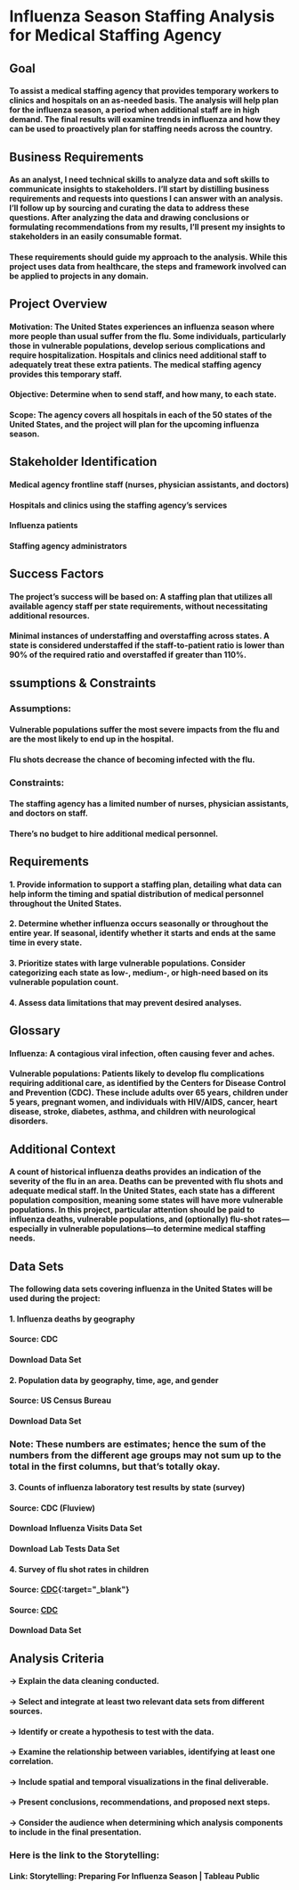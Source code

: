 # Influenza Season Staffing Analysis for Medical Staffing Agency
## Goal
#### To assist a medical staffing agency that provides temporary workers to clinics and hospitals on an as-needed basis. The analysis will help plan for the influenza season, a period when additional staff are in high demand. The final results will examine trends in influenza and how they can be used to proactively plan for staffing needs across the country.

## Business Requirements
#### As an analyst, I need technical skills to analyze data and soft skills to communicate insights to stakeholders. I’ll start by distilling business requirements and requests into questions I can answer with an analysis. I’ll follow up by sourcing and curating the data to address these questions. After analyzing the data and drawing conclusions or formulating recommendations from my results, I’ll present my insights to stakeholders in an easily consumable format.
#### These requirements should guide my approach to the analysis. While this project uses data from healthcare, the steps and framework involved can be applied to projects in any domain.

## Project Overview
#### Motivation: The United States experiences an influenza season where more people than usual suffer from the flu. Some individuals, particularly those in vulnerable populations, develop serious complications and require hospitalization. Hospitals and clinics need additional staff to adequately treat these extra patients. The medical staffing agency provides this temporary staff.
#### Objective: Determine when to send staff, and how many, to each state.
#### Scope: The agency covers all hospitals in each of the 50 states of the United States, and the project will plan for the upcoming influenza season.

## Stakeholder Identification
#### Medical agency frontline staff (nurses, physician assistants, and doctors)

#### Hospitals and clinics using the staffing agency’s services

#### Influenza patients

#### Staffing agency administrators

## Success Factors
#### The project’s success will be based on: A staffing plan that utilizes all available agency staff per state requirements, without necessitating additional resources.
#### Minimal instances of understaffing and overstaffing across states. A state is considered understaffed if the staff-to-patient ratio is lower than 90% of the required ratio and overstaffed if greater than 110%.

## ssumptions & Constraints
### Assumptions:

#### Vulnerable populations suffer the most severe impacts from the flu and are the most likely to end up in the hospital.
#### Flu shots decrease the chance of becoming infected with the flu.

### Constraints:
#### The staffing agency has a limited number of nurses, physician assistants, and doctors on staff.
#### There’s no budget to hire additional medical personnel.

## Requirements
#### 1. Provide information to support a staffing plan, detailing what data can help inform the timing and spatial distribution of medical personnel throughout the United States.

#### 2. Determine whether influenza occurs seasonally or throughout the entire year. If seasonal, identify whether it starts and ends at the same time in every state.

#### 3. Prioritize states with large vulnerable populations. Consider categorizing each state as low-, medium-, or high-need based on its vulnerable population count.

#### 4. Assess data limitations that may prevent desired analyses.

## Glossary
#### Influenza: A contagious viral infection, often causing fever and aches.
#### Vulnerable populations: Patients likely to develop flu complications requiring additional care, as identified by the Centers for Disease Control and Prevention (CDC). These include adults over 65 years, children under 5 years, pregnant women, and individuals with HIV/AIDS, cancer, heart disease, stroke, diabetes, asthma, and children with neurological disorders.

## Additional Context
#### A count of historical influenza deaths provides an indication of the severity of the flu in an area. Deaths can be prevented with flu shots and adequate medical staff. In the United States, each state has a different population composition, meaning some states will have more vulnerable populations. In this project, particular attention should be paid to influenza deaths, vulnerable populations, and (optionally) flu-shot rates—especially in vulnerable populations—to determine medical staffing needs.


## Data Sets
#### The following data sets covering influenza in the United States will be used during the project:

#### 1. Influenza deaths by geography
#### Source: CDC
#### Download Data Set

#### 2. Population data by geography, time, age, and gender
#### Source: US Census Bureau
#### Download Data Set
### Note: These numbers are estimates; hence the sum of the numbers from the different age groups may not sum up to the total in the first columns, but that’s totally okay.

#### 3. Counts of influenza laboratory test results by state (survey)
#### Source: CDC (Fluview)
#### Download Influenza Visits Data Set
#### Download Lab Tests Data Set

#### 4. Survey of flu shot rates in children
#### Source: [CDC](https://wonder.cdc.gov/ucd-icd10.html){:target="_blank"}
#### Source: <a href="https://wonder.cdc.gov/ucd-icd10.html" target="_blank">CDC</a>
#### Download Data Set

## Analysis Criteria
#### -> Explain the data cleaning conducted.

#### -> Select and integrate at least two relevant data sets from different sources.

#### -> Identify or create a hypothesis to test with the data.

#### -> Examine the relationship between variables, identifying at least one correlation.

#### -> Include spatial and temporal visualizations in the final deliverable.

#### -> Present conclusions, recommendations, and proposed next steps.

#### -> Consider the audience when determining which analysis components to include in the final presentation.


### Here is the link to the Storytelling:
#### Link: Storytelling: Preparing For Influenza Season | Tableau Public 
